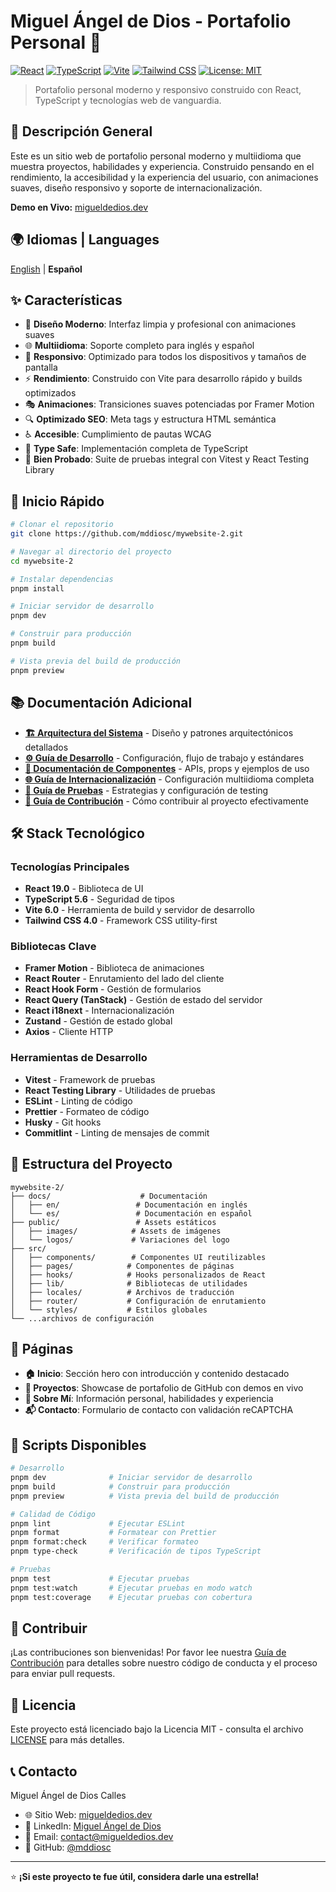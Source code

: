 # Miguel Ángel de Dios - Portafolio Personal 🚀

[![React](https://img.shields.io/badge/React-19.0.0-blue.svg)](https://reactjs.org/)
[![TypeScript](https://img.shields.io/badge/TypeScript-5.6-blue.svg)](https://www.typescriptlang.org/)
[![Vite](https://img.shields.io/badge/Vite-6.0-646CFF.svg)](https://vitejs.dev/)
[![Tailwind CSS](https://img.shields.io/badge/Tailwind%20CSS-4.0-38B2AC.svg)](https://tailwindcss.com/)
[![License: MIT](https://img.shields.io/badge/License-MIT-yellow.svg)](https://opensource.org/licenses/MIT)

> Portafolio personal moderno y responsivo construido con React, TypeScript y tecnologías web de vanguardia.

## 🌟 Descripción General

Este es un sitio web de portafolio personal moderno y multiidioma que muestra proyectos, habilidades y experiencia. Construido pensando en el rendimiento, la accesibilidad y la experiencia del usuario, con animaciones suaves, diseño responsivo y soporte de internacionalización.

**Demo en Vivo:** [migueldedios.dev](https://migueldedios.dev)

## 🌍 Idiomas | Languages

[English](../en/README.md) | **Español**

## ✨ Características

- 🎨 **Diseño Moderno**: Interfaz limpia y profesional con animaciones suaves
- 🌐 **Multiidioma**: Soporte completo para inglés y español
- 📱 **Responsivo**: Optimizado para todos los dispositivos y tamaños de pantalla
- ⚡ **Rendimiento**: Construido con Vite para desarrollo rápido y builds optimizados
- 🎭 **Animaciones**: Transiciones suaves potenciadas por Framer Motion
- 🔍 **Optimizado SEO**: Meta tags y estructura HTML semántica
- ♿ **Accesible**: Cumplimiento de pautas WCAG
- 🎯 **Type Safe**: Implementación completa de TypeScript
- 🧪 **Bien Probado**: Suite de pruebas integral con Vitest y React Testing Library

## 🚀 Inicio Rápido

```bash
# Clonar el repositorio
git clone https://github.com/mddiosc/mywebsite-2.git

# Navegar al directorio del proyecto
cd mywebsite-2

# Instalar dependencias
pnpm install

# Iniciar servidor de desarrollo
pnpm dev

# Construir para producción
pnpm build

# Vista previa del build de producción
pnpm preview
```

## 📚 Documentación Adicional

- [**🏗️ Arquitectura del Sistema**](./ARCHITECTURE.md) - Diseño y patrones arquitectónicos detallados
- [**⚙️ Guía de Desarrollo**](./DEVELOPMENT.md) - Configuración, flujo de trabajo y estándares
- [**🧩 Documentación de Componentes**](./COMPONENTS.md) - APIs, props y ejemplos de uso
- [**🌐 Guía de Internacionalización**](./I18N.md) - Configuración multiidioma completa
- [**🧪 Guía de Pruebas**](./TESTING.md) - Estrategias y configuración de testing
- [**🤝 Guía de Contribución**](./CONTRIBUTING.md) - Cómo contribuir al proyecto efectivamente

## 🛠️ Stack Tecnológico

### Tecnologías Principales

- **React 19.0** - Biblioteca de UI
- **TypeScript 5.6** - Seguridad de tipos
- **Vite 6.0** - Herramienta de build y servidor de desarrollo
- **Tailwind CSS 4.0** - Framework CSS utility-first

### Bibliotecas Clave

- **Framer Motion** - Biblioteca de animaciones
- **React Router** - Enrutamiento del lado del cliente
- **React Hook Form** - Gestión de formularios
- **React Query (TanStack)** - Gestión de estado del servidor
- **React i18next** - Internacionalización
- **Zustand** - Gestión de estado global
- **Axios** - Cliente HTTP

### Herramientas de Desarrollo

- **Vitest** - Framework de pruebas
- **React Testing Library** - Utilidades de pruebas
- **ESLint** - Linting de código
- **Prettier** - Formateo de código
- **Husky** - Git hooks
- **Commitlint** - Linting de mensajes de commit

## 📁 Estructura del Proyecto

```text
mywebsite-2/
├── docs/                    # Documentación
│   ├── en/                 # Documentación en inglés
│   └── es/                 # Documentación en español
├── public/                 # Assets estáticos
│   ├── images/            # Assets de imágenes
│   └── logos/             # Variaciones del logo
├── src/
│   ├── components/        # Componentes UI reutilizables
│   ├── pages/            # Componentes de páginas
│   ├── hooks/            # Hooks personalizados de React
│   ├── lib/              # Bibliotecas de utilidades
│   ├── locales/          # Archivos de traducción
│   ├── router/           # Configuración de enrutamiento
│   └── styles/           # Estilos globales
└── ...archivos de configuración
```

## 🎯 Páginas

- **🏠 Inicio**: Sección hero con introducción y contenido destacado
- **📁 Proyectos**: Showcase de portafolio de GitHub con demos en vivo
- **👤 Sobre Mí**: Información personal, habilidades y experiencia
- **📬 Contacto**: Formulario de contacto con validación reCAPTCHA

## 🔧 Scripts Disponibles

```bash
# Desarrollo
pnpm dev              # Iniciar servidor de desarrollo
pnpm build            # Construir para producción
pnpm preview          # Vista previa del build de producción

# Calidad de Código
pnpm lint             # Ejecutar ESLint
pnpm format           # Formatear con Prettier
pnpm format:check     # Verificar formateo
pnpm type-check       # Verificación de tipos TypeScript

# Pruebas
pnpm test             # Ejecutar pruebas
pnpm test:watch       # Ejecutar pruebas en modo watch
pnpm test:coverage    # Ejecutar pruebas con cobertura
```

## 🤝 Contribuir

¡Las contribuciones son bienvenidas! Por favor lee nuestra [Guía de Contribución](./CONTRIBUTING.md) para detalles sobre nuestro código de conducta y el proceso para enviar pull requests.

## 📄 Licencia

Este proyecto está licenciado bajo la Licencia MIT - consulta el archivo [LICENSE](../../LICENSE) para más detalles.

## 📞 Contacto

Miguel Ángel de Dios Calles

- 🌐 Sitio Web: [migueldedios.dev](https://migueldedios.dev)
- 💼 LinkedIn: [Miguel Ángel de Dios](https://linkedin.com/in/miguelangeldedios)
- 📧 Email: [contact@migueldedios.dev](mailto:contact@migueldedios.dev)
- 🐙 GitHub: [@mddiosc](https://github.com/mddiosc)

---

⭐ **¡Si este proyecto te fue útil, considera darle una estrella!**
